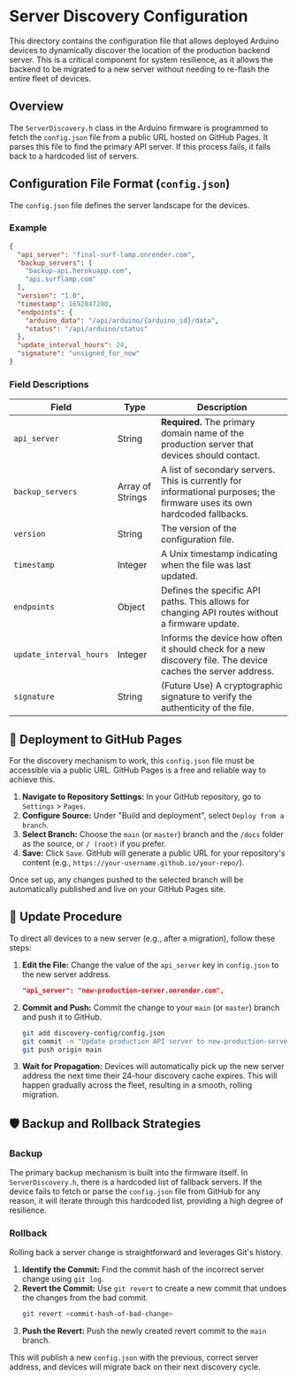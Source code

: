 # Server Discovery Configuration

This directory contains the configuration file that allows deployed Arduino devices to dynamically discover the location of the production backend server. This is a critical component for system resilience, as it allows the backend to be migrated to a new server without needing to re-flash the entire fleet of devices.

## Overview

The `ServerDiscovery.h` class in the Arduino firmware is programmed to fetch the `config.json` file from a public URL hosted on GitHub Pages. It parses this file to find the primary API server. If this process fails, it falls back to a hardcoded list of servers.

## Configuration File Format (`config.json`)

The `config.json` file defines the server landscape for the devices.

### Example

```json
{
  "api_server": "final-surf-lamp.onrender.com",
  "backup_servers": [
    "backup-api.herokuapp.com",
    "api.surflamp.com"
  ],
  "version": "1.0",
  "timestamp": 1692847200,
  "endpoints": {
    "arduino_data": "/api/arduino/{arduino_id}/data",
    "status": "/api/arduino/status"
  },
  "update_interval_hours": 24,
  "signature": "unsigned_for_now"
}
```

### Field Descriptions

| Field                   | Type          | Description                                                                                             |
| ----------------------- | ------------- | ------------------------------------------------------------------------------------------------------- |
| `api_server`            | String        | **Required.** The primary domain name of the production server that devices should contact.             |
| `backup_servers`        | Array of Strings | A list of secondary servers. This is currently for informational purposes; the firmware uses its own hardcoded fallbacks. |
| `version`               | String        | The version of the configuration file.                                                                  |
| `timestamp`             | Integer       | A Unix timestamp indicating when the file was last updated.                                             |
| `endpoints`             | Object        | Defines the specific API paths. This allows for changing API routes without a firmware update.          |
| `update_interval_hours` | Integer       | Informs the device how often it should check for a new discovery file. The device caches the server address. |
| `signature`             | String        | (Future Use) A cryptographic signature to verify the authenticity of the file.                          |

## 🚀 Deployment to GitHub Pages

For the discovery mechanism to work, this `config.json` file must be accessible via a public URL. GitHub Pages is a free and reliable way to achieve this.

1.  **Navigate to Repository Settings:** In your GitHub repository, go to `Settings` > `Pages`.
2.  **Configure Source:** Under "Build and deployment", select `Deploy from a branch`.
3.  **Select Branch:** Choose the `main` (or `master`) branch and the `/docs` folder as the source, or `/ (root)` if you prefer.
4.  **Save:** Click `Save`. GitHub will generate a public URL for your repository's content (e.g., `https://your-username.github.io/your-repo/`).

Once set up, any changes pushed to the selected branch will be automatically published and live on your GitHub Pages site.

## 🔄 Update Procedure

To direct all devices to a new server (e.g., after a migration), follow these steps:

1.  **Edit the File:** Change the value of the `api_server` key in `config.json` to the new server address.
    ```json
    "api_server": "new-production-server.onrender.com",
    ```
2.  **Commit and Push:** Commit the change to your `main` (or `master`) branch and push it to GitHub.
    ```bash
    git add discovery-config/config.json
    git commit -m "Update production API server to new-production-server.onrender.com"
    git push origin main
    ```
3.  **Wait for Propagation:** Devices will automatically pick up the new server address the next time their 24-hour discovery cache expires. This will happen gradually across the fleet, resulting in a smooth, rolling migration.

## 🛡️ Backup and Rollback Strategies

### Backup

The primary backup mechanism is built into the firmware itself. In `ServerDiscovery.h`, there is a hardcoded list of fallback servers. If the device fails to fetch or parse the `config.json` file from GitHub for any reason, it will iterate through this hardcoded list, providing a high degree of resilience.

### Rollback

Rolling back a server change is straightforward and leverages Git's history.

1.  **Identify the Commit:** Find the commit hash of the incorrect server change using `git log`.
2.  **Revert the Commit:** Use `git revert` to create a new commit that undoes the changes from the bad commit.
    ```bash
    git revert <commit-hash-of-bad-change>
    ```
3.  **Push the Revert:** Push the newly created revert commit to the `main` branch.

This will publish a new `config.json` with the previous, correct server address, and devices will migrate back on their next discovery cycle.
